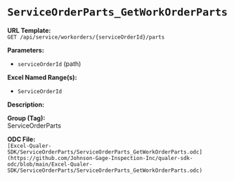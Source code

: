 # `ServiceOrderParts_GetWorkOrderParts`

**URL Template:**  
`GET /api/service/workorders/{serviceOrderId}/parts`

**Parameters:**  
- `serviceOrderId` (path)

**Excel Named Range(s):**  
- `ServiceOrderId`

**Description:**  


**Group (Tag):**  
ServiceOrderParts

**ODC File:**  
`[Excel-Qualer-SDK/ServiceOrderParts/ServiceOrderParts_GetWorkOrderParts.odc](https://github.com/Johnson-Gage-Inspection-Inc/qualer-sdk-odc/blob/main/Excel-Qualer-SDK/ServiceOrderParts/ServiceOrderParts_GetWorkOrderParts.odc)`
